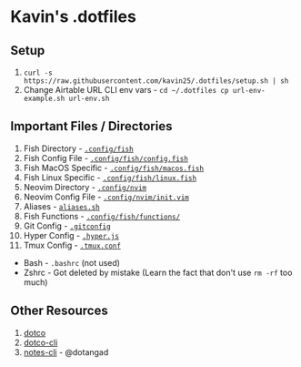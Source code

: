 # Kavin's .dotfiles

## Setup
1. `curl -s https://raw.githubusercontent.com/kavin25/.dotfiles/setup.sh | sh`
2. Change Airtable URL CLI env vars - `cd ~/.dotfiles cp url-env-example.sh url-env.sh`

## Important Files / Directories
1. Fish Directory - [`.config/fish`](.config/fish)
2. Fish Config File - [`.config/fish/config.fish`](.config/fish/config.fish)
3. Fish MacOS Specific - [`.config/fish/macos.fish`](.config/fish/macos.fish)
4. Fish Linux Specific - [`.config/fish/linux.fish`](.config/fish/linux.fish)
5. Neovim Directory - [`.config/nvim`](.config/nvim)
6. Neovim Config File - [`.config/nvim/init.vim`](.config/nvim/init.vim)
7. Aliases - [`aliases.sh`](aliases.sh)
8. Fish Functions - [`.config/fish/functions/`](.config/fish/functions/)
9. Git Config - [`.gitconfig`](.gitconfig)
10. Hyper Config - [`.hyper.js`](.hyper.js)
11. Tmux Config - [`.tmux.conf`](.tmux.conf)

- Bash - `.bashrc` (not used)
- Zshrc - Got deleted by mistake (Learn the fact that don't use `rm -rf` too much)

## Other Resources
1. [dotco](https://github.com/kavin25/dotco)
2. [dotco-cli](https://github.com/kavin25/airtable-url-cli)
3. [notes-cli](https://github.com/kavin25/.dotfiles/blob/master/.config/fish/functions/notes.fish) - @dotangad
